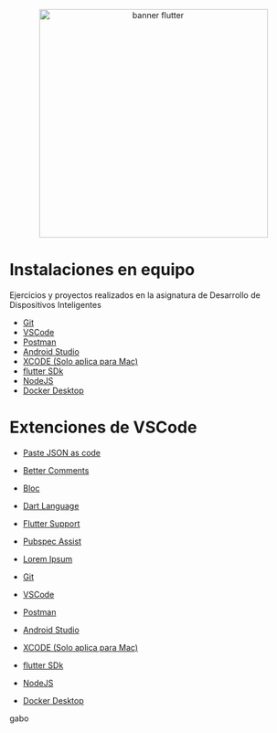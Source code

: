 <p align="center">
<img src="https://pasinfotech.com/wp-content/uploads/2019/06/flutter-banner.jpg" alt="banner flutter" width="400"/>
 </p>

# Instalaciones en equipo
Ejercicios y proyectos realizados en la asignatura de Desarrollo de Dispositivos Inteligentes

- [Git](https://git-scm.com/)
- [VSCode](https://code.visualstudio.com/)
- [Postman](https://www.postman.com/)
- [Android Studio](https://developer.android.com/studio?gad_source=1&gclid=EAIaIQobChMIluuHrLj_hQMV9zrUAR2u-AAYEAAYASAAEgLUGvD_BwE&gclsrc=aw.ds&hl=es-419)
- [XCODE (Solo aplica para Mac)](https://apps.apple.com/es/app/xcode/id497799835?mt=12)
- [flutter SDk](https://docs.flutter.dev/get-started/install)
- [NodeJS](https://nodejs.org/en)
- [Docker Desktop](https://www.docker.com/products/docker-desktop/)

# Extenciones de VSCode
- [Paste JSON as code](https://marketplace.visualstudio.com/items?itemName=typeguard.quicktype-vs)
- [Better Comments](https://marketplace.visualstudio.com/items?itemName=aaron-bond.better-comments)
- [Bloc](https://marketplace.visualstudio.com/items?itemName=FelixAngelov.bloc)
- [Dart Language](https://marketplace.visualstudio.com/items?itemName=Dart-Code.dart-code)
- [Flutter Support](https://marketplace.visualstudio.com/items?itemName=Dart-Code.flutter)
- [Pubspec Assist](https://marketplace.visualstudio.com/items?itemName=jeroen-meijer.pubspec-assist)
- [Lorem Ipsum](https://marketplace.visualstudio.com/items?itemName=Tyriar.lorem-ipsum) 

- [Git](https://git-scm.com/)
- [VSCode](https://code.visualstudio.com/)
- [Postman](https://www.postman.com/)
- [Android Studio](https://developer.android.com/studio?gad_source=1&gclid=EAIaIQobChMIluuHrLj_hQMV9zrUAR2u-AAYEAAYASAAEgLUGvD_BwE&gclsrc=aw.ds&hl=es-419)
- [XCODE (Solo aplica para Mac)](https://apps.apple.com/es/app/xcode/id497799835?mt=12)
- [flutter SDk](https://docs.flutter.dev/get-started/install)
- [NodeJS](https://nodejs.org/en)
- [Docker Desktop](https://www.docker.com/products/docker-desktop/)



gabo
